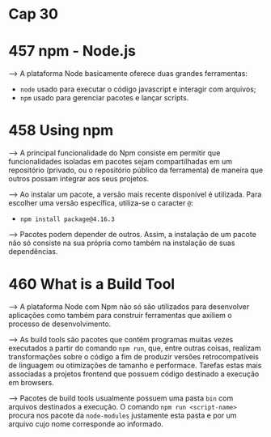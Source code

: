 # Cap 30

# 457 npm - Node.js
--> A plataforma Node basicamente oferece duas grandes ferramentas:
* `node` usado para executar o código javascript e interagir com arquivos;
* `npm` usado para gerenciar pacotes e lançar scripts.

# 458 Using npm
--> A principal funcionalidade do Npm consiste em permitir que funcionalidades isoladas em pacotes sejam 
compartilhadas em um repositório (privado, ou o repositório público da ferramenta) de maneira que outros 
possam integrar aos seus projetos.

--> Ao instalar um pacote, a versão mais recente disponível é utilizada. Para escolher uma versão específica, 
utiliza-se o caracter `@`:
* `npm install package@4.16.3`

--> Pacotes podem depender de outros. Assim, a instalação de um pacote não só consiste na sua própria como 
também na instalação de suas dependências.

# 460 What is a Build Tool
--> A plataforma Node com Npm não só são utilizados para desenvolver aplicações como também para construir 
ferramentas que axiliem o processo de desenvolvimento.

--> As build tools são pacotes que contém programas muitas vezes executados a partir do comando `npm run`, 
que, entre outras coisas, realizam transformações sobre o código a fim de produzir versões retrocompatíveis 
de linguagem ou otimizações de tamanho e performace. Tarefas estas mais associadas a projetos frontend que 
possuem código destinado a execução em browsers.

--> Pacotes de build tools usualmente possuem uma pasta `bin` com arquivos destinados a execução. O comando 
`npm run <script-name>` procura nos pacote da `node-modules` justamente esta pasta e por um arquivo cujo nome 
corresponde ao informado.